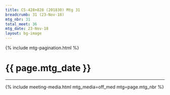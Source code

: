 ```yaml
---
title: CS-428+828 (201830) Mtg 31
breadcrumb: 31 (23-Nov-18)
mtg_nbr: 31
total_meet: 36
mtg_date: 23-Nov-18
layout: bg-image
---
```

{% include mtg-pagination.html %}
<h1 class="text-center">{{ page.mtg_date }}</h1>
<hr />
{% include meeting-media.html mtg_media=off_med mtg=page.mtg_nbr %}
